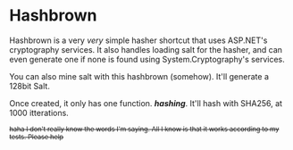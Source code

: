 # Hashbrown

Hashbrown is a very *very* simple hasher shortcut that uses ASP.NET's cryptography services. It also handles loading salt for the hasher, and can even generate one if none is found using System.Cryptography's services.

You can also mine salt with this hashbrown (somehow). It'll generate a 128bit Salt.

Once created, it only has one function. ***hashing***. It'll hash with SHA256, at 1000 itterations. 


<sub>~~haha I don't really know the words I'm saying. All I know is that it works according to my tests. Please help~~</sub>
